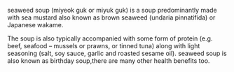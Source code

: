 seaweed soup (miyeok guk or miyuk guk) is a soup predominantly made with sea mustard also known as brown seaweed (undaria pinnatifida) or Japanese wakame.

The soup is also typically accompanied with some form of protein (e.g. beef, seafood – mussels or prawns, or tinned tuna) along with light seasoning (salt, soy sauce, garlic and roasted sesame oil).
seaweed soup is also known as birthday soup,there are many other health benefits too.